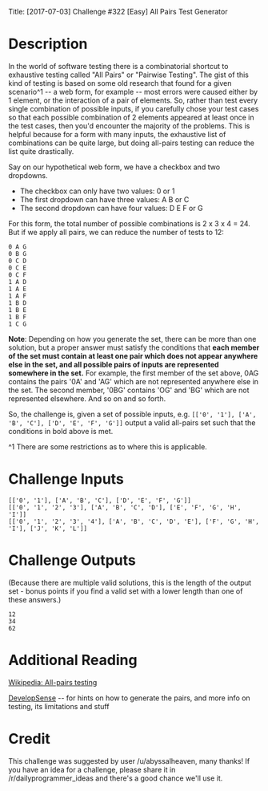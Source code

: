Title: [2017-07-03] Challenge #322 [Easy] All Pairs Test Generator

# Description

In the world of software testing there is a combinatorial shortcut to exhaustive testing called "All Pairs" or "Pairwise Testing". The gist of this kind of testing is based on some old research that found for a given scenario^1 -- a web form, for example -- most errors were caused either by 1 element, or the interaction of a pair of elements. So, rather than test every single combination of possible inputs, if you carefully chose your test cases so that each possible combination of 2 elements appeared at least once in the test cases, then you'd encounter the majority of the problems. This is helpful because for a form with many inputs, the exhaustive list of combinations can be quite large, but doing all-pairs testing can reduce the list quite drastically.


Say on our hypothetical web form, we have a checkbox and two dropdowns.

* The checkbox can only have two values: 0 or 1
* The first dropdown can have three values: A B or C
* The second dropdown can have four values: D E F or G

For this form, the total number of possible combinations is 2 x 3 x 4 = 24. But if we apply all pairs, we can reduce the number of tests to 12:

    0 A G
    0 B G
    0 C D
    0 C E
    0 C F
    1 A D
    1 A E
    1 A F
    1 B D
    1 B E
    1 B F
    1 C G

**Note**: Depending on how you generate the set, there can be more than one solution, but a proper answer must satisfy the conditions that **each member of the set must contain at least one pair which does not appear anywhere else in the set, and all possible pairs of inputs are represented somewhere in the set.** For example, the first member of the set above, 0AG contains the pairs '0A' and 'AG' which are not represented anywhere else in the set. The second member, '0BG' contains 'OG' and 'BG' which are not represented elsewhere. And so on and so forth.

So, the challenge is, given a set of possible inputs, e.g. `[['0', '1'], ['A', 'B', 'C'], ['D', 'E', 'F', 'G']]` output a valid all-pairs set such that the conditions in bold above is met.

 ^1 There are some restrictions as to where this is applicable.

# Challenge Inputs

    [['0', '1'], ['A', 'B', 'C'], ['D', 'E', 'F', 'G']]
    [['0', '1', '2', '3'], ['A', 'B', 'C', 'D'], ['E', 'F', 'G', 'H', 'I']]
    [['0', '1', '2', '3', '4'], ['A', 'B', 'C', 'D', 'E'], ['F', 'G', 'H', 'I'], ['J', 'K', 'L']]

# Challenge Outputs

(Because there are multiple valid solutions, this is the length of the output set - bonus points if you find a valid set with a lower length than one of these answers.)

    12
    34
    62

# Additional Reading

[Wikipedia: All-pairs testing](https://en.wikipedia.org/wiki/All-pairs_testing)

[DevelopSense](http://www.developsense.com/pairwiseTesting.html) -- for hints on how to generate the pairs, and more info on testing, its limitations and stuff

# Credit

This challenge was suggested by user /u/abyssalheaven, many thanks! If you have an idea for a challenge, please share it in /r/dailyprogrammer_ideas and there's a good chance we'll use it. 